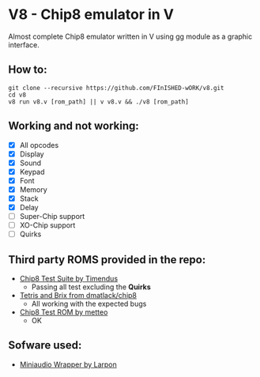 # V8 - Chip8 emulator in V

Almost complete Chip8 emulator written in V using gg module as a graphic interface.

## How to:

```
git clone --recursive https://github.com/FInISHED-wORK/v8.git
cd v8
v8 run v8.v [rom_path] || v v8.v && ./v8 [rom_path]
```

## Working and not working:

- [x] All opcodes
- [x] Display
- [x] Sound
- [x] Keypad
- [x] Font
- [x] Memory
- [x] Stack
- [x] Delay
- [ ] Super-Chip support
- [ ] XO-Chip support
- [ ] Quirks

## Third party ROMS provided in the repo:

- [Chip8 Test Suite by Timendus](https://github.com/Timendus/chip8-test-suite)
    - Passing all test excluding the **Quirks**
- [Tetris and Brix from dmatlack/chip8](https://github.com/dmatlack/chip8/)
    - All working with the expected bugs
- [Chip8 Test ROM by metteo](https://github.com/metteo/chip8-test-rom/)
    - OK

## Sofware used:

- [Miniaudio Wrapper by Larpon](https://github.com/Larpon/miniaudio)
